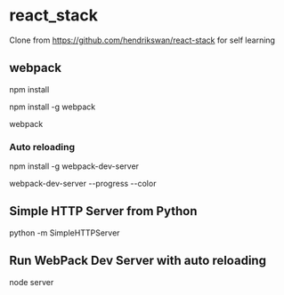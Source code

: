 # react_stack
Clone from https://github.com/hendrikswan/react-stack for self learning

## webpack
npm install

npm install -g webpack

webpack


### Auto reloading
npm install -g webpack-dev-server

webpack-dev-server --progress --color

## Simple HTTP Server from Python
python -m SimpleHTTPServer



## Run WebPack Dev Server with auto reloading
node server
